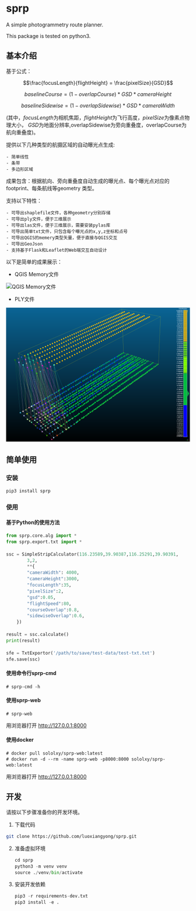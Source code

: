 # sprp
A simple photogrammetry route planner.

 This package is tested on python3.

## 基本介绍
基于公式：

$$\frac{focusLength}{flightHeight} = \frac{pixelSize}{GSD}$$

$$ baselineCourse = (1-overlapCourse) * GSD * cameraHeight $$

$$ baselineSidewise = (1-overlapSidewise) * GSD * cameraWidth $$

(其中，$focusLength$为相机焦距，$flightHeight$为飞行高度，$pixelSize$为像素点物理大小，
$GSD$为地面分辨率,overlapSidewise为旁向重叠度，overlapCourse为航向重叠度)。


提供以下几种类型的航摄区域的自动曝光点生成:

    - 简单线性
    - 条带
    - 多边形区域
  
成果包含：根据航向、旁向重叠度自动生成的曝光点、每个曝光点对应的footprint、每条航线等geometry
类型。

支持以下特性：

    - 可导出shaplefile文件，各种geometry分别存储
    - 可导出ply文件，便于三维展示
    - 可导出las文件，便于三维展示，需要安装pylas库
    - 可导出简单txt文件，只包含每个曝光点的x,y,z坐标和点号
    - 可导出QGIS的memery类型矢量，便于直接与QGIS交互
    - 可导出GeoJson
    - 支持基于Flask和Leaflet的Web端交互自动设计

以下是简单的成果展示：

- QGIS Memory文件

![QGIS Memory文件](https://github.com/luoxiangyong/sprp/blob/master/images/qgis-memory-demo.png)

- PLY文件

![PLY文件](https://github.com/luoxiangyong/sprp/blob/master/images/ply-demo.png)

## 简单使用

### 安装
```python
pip3 install sprp
```
### 使用

#### 基于Python的使用方法

```python
from sprp.core.alg import *
from sprp.export.txt import *

ssc = SimpleStripCalculator(116.23589,39.90387,116.25291,39.90391,
        3,2, 
        **{
        "cameraWidth": 4000,
        "cameraHeight":3000,
        "focusLength":35,
        "pixelSize":2,
        "gsd":0.05,
        "flightSpeed":80,
        "courseOverlap":0.8,
        "sidewiseOverlap":0.6, 
    })

result = ssc.calculate()
print(result)

sfe = TxtExportor('/path/to/save/test-data/test-txt.txt')
sfe.save(ssc)
```

#### 使用命令行sprp-cmd

```shell
# sprp-cmd -h
```

#### 使用sprp-web

```shell
# sprp-web
```

用浏览器打开 http://127.0.0.1:8000


#### 使用docker
```shell
# docker pull sololxy/sprp-web:latest
# docker run -d --rm -name sprp-web -p8000:8000 sololxy/sprp-web:latest
```

用浏览器打开 http://127.0.0.1:8000

## 开发

请按以下步骤准备你的开发环境。

1. 下载代码

```bash
git clone https://github.com/luoxiangyong/sprp.git
```

2. 准备虚拟环境

   ```python
   cd sprp
   python3 -m venv venv
   source ./venv/bin/activate
   ```

3. 安装开发依赖

   ```python
   pip3 -r requirements-dev.txt
   pip3 install -e .
   ```

   